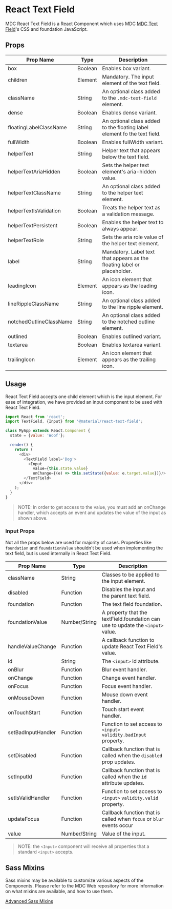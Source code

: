# React Text Field

MDC React Text Field is a React Component which uses MDC [MDC Text Field](https://github.com/material-components/material-components-web/tree/master/packages/mdc-textfield/)'s CSS and foundation JavaScript.

## Props

Prop Name | Type | Description
--- | --- | ---
box | Boolean | Enables box variant.
children | Element | Mandatory. The input element of the text field.
className | String | An optional class added to the `.mdc-text-field` element.
dense | Boolean | Enables dense variant.
floatingLabelClassName | String | An optional class added to the floating label element fo the text field.
fullWidth | Boolean | Enables fullWidth variant.
helperText | String | Helper text that appears below the text field.
helperTextAriaHidden | Boolean | Sets the helper text element's aria-hidden value.
helperTextClassName | String | An optional class added to the helper text element.
helperTextIsValidation | Boolean | Treats the helper text as a validation message.
helperTextPersistent | Boolean | Enables the helper text to always appear.
helperTextRole | String | Sets the aria role value of the helper text element.
label | String | Mandatory. Label text that appears as the floating label or placeholder.
leadingIcon | Element | An icon element that appears as the leading icon.
lineRippleClassName | String | An optional class added to the line ripple element.
notchedOutlineClassName | String | An optional class added to the notched outline element.
outlined | Boolean | Enables outlined variant.
textarea | Boolean | Enables textarea variant.
trailingIcon | Element | An icon element that appears as the trailing icon.

## Usage

React Text Field accepts one child element which is the input element. For ease of integration, we have provided an input component to be used with React Text Field.

```js
import React from 'react';
import TextField, {Input} from '@material/react-text-field';

class MyApp extends React.Component {
  state = {value: 'Woof'};

  render() {
    return (
      <div>
        <TextField label='Dog'>
          <Input
            value={this.state.value}
            onChange={(e) => this.setState({value: e.target.value})}/>
        </TextField>
      </div>
    );
  }
}
```

> NOTE: In order to get access to the value, you must add an onChange handler, which accepts an event and updates the value of the input as shown above.


### Input Props

Not all the props below are used for majority of cases. Properties like `foundation` and `foundationValue` shouldn't be used when implementing the text field, but is used internally in React Text Field.

Prop Name | Type | Description
--- | --- | ---
className | String | Classes to be applied to the input element.
disabled | Function | Disables the input and the parent text field.
foundation | Function | The text field foundation.
foundationValue | Number/String | A property that the textField.foundation can use to update the `<input>` value.
handleValueChange | Function | A callback function to update React Text Field's value.
id | String | The `<input>` id attribute.
onBlur | Function | Blur event handler.
onChange | Function | Change event handler.
onFocus | Function | Focus event handler.
onMouseDown | Function | Mouse down event handler.
onTouchStart | Function | Touch start event handler.
setBadInputHandler | Function | Function to set access to `<input>` `validity.badInput` property.
setDisabled | Function | Callback function that is called when the `disabled` prop updates.
setInputId | Function | Callback function that is called when the `id` attribute updates.
setIsValidHandler | Function | Function to set access to `<input>` `validity.valid` property.
updateFocus | Function | Callback function that is called when `focus` or `blur` events occur
value | Number/String | Value of the input.

>NOTE: the `<Input>` component will receive all properties that a standard `<input>` accepts.


## Sass Mixins

Sass mixins may be available to customize various aspects of the Components. Please refer to the
MDC Web repository for more information on what mixins are available, and how to use them.

[Advanced Sass Mixins](https://github.com/material-components/material-components-web/blob/v0.35.0/packages/mdc-textfield/README.md)
